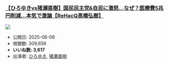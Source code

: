 ### [【ひろゆきvs猪瀬直樹】国民民主党&自民に激怒…なぜ？医療費5兆円削減…本気で激論【ReHacQ高橋弘樹】](https://www.youtube.com/watch?v=ipRCGWpuf60)
[![](https://img.youtube.com/vi/ipRCGWpuf60/sddefault.jpg)](https://www.youtube.com/watch?v=ipRCGWpuf60)
-   公開日: 2025-06-08
-   視聴数: 309,658
-   **いいね数: 3,617**
-   出演者: [ひろゆき](/rehacq_fan/people/ひろゆき "wikilink"), [猪瀬直樹](/rehacq_fan/people/猪瀬直樹 "wikilink")

